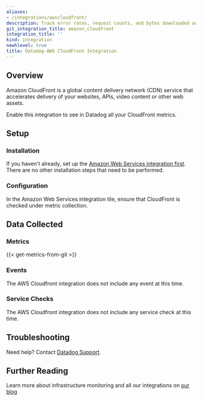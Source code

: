 ```yaml
---
aliases:
- /integrations/awscloudfront/
description: Track error rates, request counts, and bytes downloaded and uploaded.
git_integration_title: amazon_cloudfront
integration_title: ''
kind: integration
newhlevel: true
title: Datadog-AWS CloudFront Integration
---
```


## Overview

Amazon CloudFront is a global content delivery network (CDN) service that accelerates delivery of your websites, APIs, video content or other web assets.

Enable this integration to see in Datadog all your CloudFront metrics.

## Setup
### Installation

If you haven't already, set up the [Amazon Web Services integration first](https://docs.datadoghq.com/integrations/aws/s). There are no other installation steps that need to be performed.

### Configuration

In the Amazon Web Services integration tile, ensure that CloudFront is checked under metric collection.

## Data Collected
### Metrics
{{< get-metrics-from-git >}}

### Events
The AWS Cloudfront integration does not include any event at this time.

### Service Checks
The AWS Cloudfront integration does not include any service check at this time.

## Troubleshooting
Need help? Contact [Datadog Support](http://docs.datadoghq.com/help/).

## Further Reading
Learn more about infrastructure monitoring and all our integrations on [our blog](https://www.datadoghq.com/blog/)